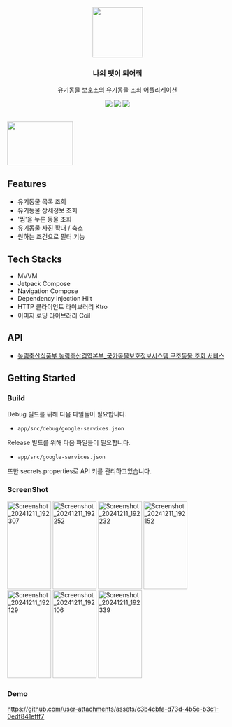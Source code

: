 <div align="center">
  <a>
    <img width="115" src="https://github.com/user-attachments/assets/8f2deb82-28ad-49f5-b442-73c0902dd4e7">
  </a>
  <h3 align="center">나의 펫이 되어줘</h3>
  <p align="center">
    유기동물 보호소의 유기동물 조회 어플리케이션
    <div style=" padding-bottom: 1rem;">
      <img src="https://img.shields.io/badge/Android-3DDC84?style=for-the-badge&logo=android&logoColor=white" />
      <img src="https://img.shields.io/badge/Compose-4285F4?style=for-the-badge&logo=jetpackcompose&logoColor=white">    
      <img src="https://img.shields.io/badge/Kotlin-B125EA?style=for-the-badge&logo=kotlin&logoColor=white" />
    </div>
  </p>
</div>

<a align="center" href="https://play.google.com/store/apps/details?id=kr.sjh.bemypet">
    <img src="https://i.namu.wiki/i/eRJ4F1pIk_HbZWgegNDAhu3jYgb-YbyB7vB4sgBLd1WrthI4VRS4lqothtJE9JdxE1zmeIHIhgYWeL_DmPy-CRd4-FK4PI5IWfOfbhAnjijNvdXINJcG20DLU2nw7e5E5wxCT2YrqQL0odpSnDbE8w.svg"  width="150" height="100"/>
</a>

## Features

- 유기동물 목록 조회
- 유기동물 상세정보 조회 
- '찜'을 누른 동물 조회
- 유기동물 사진 확대 / 축소
- 원하는 조건으로 필터 기능

## Tech Stacks

- MVVM
- Jetpack Compose
- Navigation Compose
- Dependency Injection Hilt
- HTTP 클라이언트 라이브러리 Ktro
- 이미지 로딩 라이브러리 Coil

## API
- [ 농림축산식품부 농림축산검역본부_국가동물보호정보시스템 구조동물 조회 서비스](https://www.data.go.kr/data/15098931/openapi.do)

## Getting Started

### Build

Debug 빌드를 위해 다음 파일들이 필요합니다.
- `app/src/debug/google-services.json`

Release 빌드를 위해 다음 파일들이 필요합니다.
- `app/src/google-services.json`

또한 secrets.properties로 API 키를 관리하고있습니다.

### ScreenShot

<img alt="Screenshot_20241211_192307" height="200" src="https://github.com/user-attachments/assets/bbb0c033-0c2e-4973-8d44-05543b1e7adf" width="100"/>
<img alt="Screenshot_20241211_192252" height="200" src="https://github.com/user-attachments/assets/b9af7069-fb4f-4589-a114-a3dc6de7756c" width="100"/>
<img alt="Screenshot_20241211_192232" height="200" src="https://github.com/user-attachments/assets/1a5d4fe7-210a-4f8f-8a4f-20412d479f83" width="100"/>
<img alt="Screenshot_20241211_192152" height="200" src="https://github.com/user-attachments/assets/3c4a4840-c9ca-4326-a988-499da15dd311" width="100"/>
<img alt="Screenshot_20241211_192129" height="200" src="https://github.com/user-attachments/assets/4bf1f014-84a1-4e67-b754-d790aadea9da" width="100"/>
<img alt="Screenshot_20241211_192106" height="200" src="https://github.com/user-attachments/assets/39b496c7-83fd-4fd9-839f-cc76e2521705" width="100"/>
<img alt="Screenshot_20241211_192339" height="200" src="https://github.com/user-attachments/assets/9db55e9d-7bf0-43b8-8cac-19c8dd391286" width="100"/>

### Demo 

https://github.com/user-attachments/assets/c3b4cbfa-d73d-4b5e-b3c1-0edf841efff7




